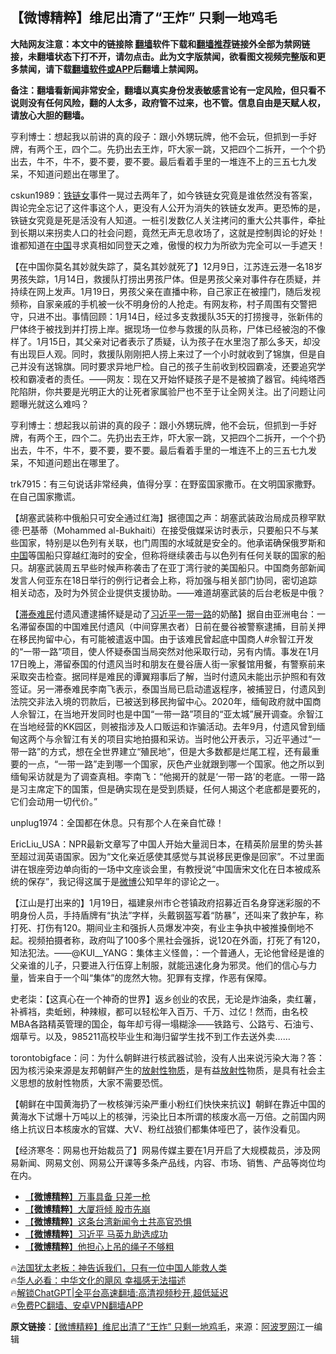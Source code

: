  <!-- 面包屑导航 --> <h2>【微博精粹】维尼出清了“王炸” 只剩一地鸡毛</h2> <p class="notice"><b>大陆网友注意：本文中的链接除 <a href="https://github.com/bannedbook/fanqiang" >翻墙</a>软件下载和<a href="https://github.com/killgcd/justmysocks/blob/master/README.md">翻墙推荐</a>链接外全部为禁网链接，未翻墙状态下打不开，请勿点击。此为文字版禁闻，欲看图文视频完整版和更多禁闻，请下载<a href="https://github.com/bannedbook/fanqiang">翻墙软件或APP</a>后翻墙上禁闻网。</p><p>备注：翻墙看新闻非常安全，翻墙以真实身份发表敏感言论有一定风险，但只看不说则没有任何风险，翻的人太多，政府管不过来，也不管。信息自由是天赋人权，请放心大胆的翻墙。</b></p>  <div class="entry"> <p id="summary">亨利博士：想起我以前讲的真的段子：跟小外甥玩牌，他不会玩，但抓到一手好牌，有两个王，四个二。先扔出去王炸，吓大家一跳，又把四个二拆开，一个个扔出去，牛不，牛不，要不要，要不要。最后看着手里的一堆连不上的三五七九发呆，不知道问题出在哪里了。</p> <p id="conimg">cskun1989：<a href="https://www.bannedbook.org/bnews/tag/%e9%93%81%e9%93%be%e5%a5%b3/" class="st_tag internal_tag" rel="tag" title="标签 铁链女 下的日志">铁链女</a>事件一晃过去两年了，如今铁链女究竟是谁依然没有答案，舆论完全忘记了这件事这个人，更没有人公开为消失的铁链女发声。更恐怖的是，铁链女究竟是死是活没有人知道。一桩引发数亿人关注拷问的重大公共事件，牵扯到长期以来拐卖人口的社会问题，竟然无声无息收场了，这就是控制舆论的好处！谁都知道在<a href="https://www.bannedbook.org/bnews/tag/%E4%B8%AD%E5%9B%BD/" class="st_tag internal_tag" rel="tag" title="标签 中国 下的日志">中国</a>寻求真相如同登天之难，傲慢的权力为所欲为完全可以一手遮天！</p> <p>【在中国你莫名其妙就失踪了，莫名其妙就死了】12月9日，江苏连云港一名18岁男孩失踪，1月14日，救援队打捞出男孩尸体。但是男孩父亲对事件存在质疑，并持续在网上发声。1月19日，男孩父亲在直播中称，自己家正在被撞门，随后发视频称，自家亲戚的手机被一伙不明身份的人抢走。有网友称，村子周围有交警把守，只进不出。事情回顾：1月14日，经过多支救援队35天的打捞搜寻，张新伟的尸体终于被找到并打捞上岸。据现场一位参与救援的队员称，尸体已经被泡的不像样了。1月15日，其父亲对记者表示了质疑，认为孩子在水里泡了那么多天，却没有出现巨人观。同时，救援队刚刚把人捞上来过了一个小时就收到了锦旗，但是自己并没有送锦旗。同时要求异地尸检。自己的孩子生前收到校园霸凌，还要追究学校和霸凌者的责任。——网友：现在又开始怀疑孩子是不是被摘了器官。纯纯塔西陀陷阱，你共要是光明正大的让死者家属验尸也不至于让全网关注。出了问题让问题曝光就这么难吗？</p> <p>亨利博士：想起我以前讲的真的段子：跟小外甥玩牌，他不会玩，但抓到一手好牌，有两个王，四个二。先扔出去王炸，吓大家一跳，又把四个二拆开，一个个扔出去，牛不，牛不，要不要，要不要。最后看着手里的一堆连不上的三五七九发呆，不知道问题出在哪里了。</p> <p>trk7915：有三句说话非常经典，值得分享：在野蛮国家撒币。在文明国家撒野。在自己国家撒谎。</p> <p>【胡塞武装称中俄船只可安全通过红海】据德国之声：胡塞武装政治局成员穆罕默德·巴基蒂（Mohammed al-Bukhaiti）在接受俄媒采访时表示，只要船只不与某些国家，特别是以色列有关联，也门周围的水域就是安全的。他承诺确保俄罗斯和<span class='wp_keywordlink_affiliate'><a href="https://www.bannedbook.org/" title="中国" target="_blank">中国</a></span>等国船只穿越红海时的安全，但称将继续袭击与以色列有任何关联的国家的船只。胡塞武装周五早些时候声称袭击了在亚丁湾行驶的美国船只。中国商务部新闻发言人何亚东在18日举行的例行记者会上称，将加强与相关部门协同，密切追踪相关动态，及时为外贸企业提供支援协助。——难道胡塞武装的后台老板是中俄？</p> <p>【<a href="https://www.bannedbook.org/bnews/tag/%e6%bb%9e%e6%b3%b0%e9%9a%be%e6%b0%91/" class="st_tag internal_tag" rel="tag" title="标签 滞泰难民 下的日志">滞泰难民</a>付遗风遭逮捕怀疑是动了<a href="https://www.bannedbook.org/bnews/tag/%e4%b9%a0%e8%bf%91%e5%b9%b3/" class="st_tag internal_tag" rel="tag" title="标签 习近平 下的日志">习近平</a><a href="https://www.bannedbook.org/bnews/tag/%e4%b8%80%e5%b8%a6%e4%b8%80%e8%b7%af/" class="st_tag internal_tag" rel="tag" title="标签 一带一路 下的日志">一带一路</a>的奶酪】据自由亚洲电台：一名滞留泰国的中国难民付遗风（中间穿黑衣者）日前在曼谷被警察逮捕，目前关押在移民拘留中心，有可能被遣返中国。由于该难民曾起底中国商人#佘智江开发的“一带一路”项目，使人怀疑泰国当局突然对他采取行动，另有内情。事发在1月17日晚上，滞留泰国的付遗风当时和朋友在曼谷唐人街一家餐馆用餐，有警察前来采取突击检查。据同样是难民的谭翼翔事后了解，当时付遗风未能出示护照和有效签证。另一滞泰难民李南飞表示，泰国当局已启动遣返程序，被捕翌日，付遗风到法院交非法入境的罚款后，已被送到移民拘留中心。2020年，缅甸政府就中国商人佘智江，在当地开发同时也是中国“一带一路”项目的“亚太城”展开调查。佘智江在当地经营的KK园区，则被指涉及人口贩运和诈骗活动。去年9月，付遗风曾到缅甸这两个与佘智江有关的项目实地拍摄和采访。当时他公开表示，习近平通过“一带一路”的方式，想在全世界建立“殖民地”，但是大多数都是烂尾工程，还有最重要的一点，“一带一路”走到哪一个国家，灰色产业就跟到哪一个国家。他之所以到缅甸采访就是为了调查真相。李南飞：“他揭开的就是‘一带一路’的老底。一带一路是习主席定下的国策，但是确实现在是受到质疑，任何人揭这个老底都是要死的，它们会动用一切代价。”</p> <p>unplug1974：全国都在休息。只有那个人在亲自忙碌！</p>  <p>EricLiu_USA：NPR最新文章写了中国人开始大量润日本，在精英阶层里的势头甚至超过润英语国家。因为“文化亲近感使其感觉与其说移民更像是回家”。不过里面讲在银座旁边单向街的一场中文座谈会里，有教授说“中国唐宋文化在日本被成系统的保存”，我记得这属于是<a href="https://www.bannedbook.org/bnews/tag/%e5%be%ae%e5%8d%9a/" class="st_tag internal_tag" rel="tag" title="标签 微博 下的日志">微博</a>公知早年的谬论之一。</p> <p>【江山是打出来的】1月19日，福建泉州市仑苍镇政府招募近百名身穿迷彩服的不明身份人员，手持盾牌有“执法”字样，头戴钢盔写着“防暴”，还叫来了救护车，称打死、打伤有120。期间业主和强拆人员爆发冲突，有业主争执中被推搡倒地不起。视频拍摄者称，政府叫了100多个黑社会强拆，说120在外面，打死了有120，知法犯法。——@KUI__YANG：集体主义怪兽，：一个普通人，无论他曾经是谁的父亲谁的儿子，只要进入行伍穿上制服，就能迅速化身为邪灵。他们的信心与力量，皆来自于一个叫“集体”的庞然大物。犯罪有支撑，作恶有保障。</p> <p>史老柒：【这真心在一个神奇的世界】返乡创业的农民，无论是炸油条，卖红薯，补裤裆，卖蚯蚓，种辣椒，都可以轻松年入百万、千万、过亿！然而，由名校MBA各路精英管理的国企，每年却亏得一塌糊涂——铁路亏、公路亏、石油亏、烟草亏。以及，985211高校毕业生和海归留学生找不到工作去送外卖……</p> <p>torontobigface：问：为什么朝鲜进行核武器试验，没有人出来说污染大海？答：因为核污染来源是友邦朝鲜产生的<a href="https://www.bannedbook.org/bnews/tag/%e6%94%be%e5%b0%84%e6%80%a7%e7%89%a9%e8%b4%a8/" class="st_tag internal_tag" rel="tag" title="标签 放射性物质 下的日志">放射性物质</a>，是有益<a href="https://www.bannedbook.org/bnews/tag/%E6%94%BE%E5%B0%84%E6%80%A7/" class="st_tag internal_tag" rel="tag" title="标签 放射性 下的日志">放射性</a>物质，是具有社会主义思想的放射性物质，大家不需要恐慌。</p>  <p>【朝鲜在中国黄海扔了一枚核弹污染严重小粉红们快快来抗议】朝鲜在靠近中国的黄海水下试爆十万吨以上的核弹，污染比日本所谓的核废水高一万倍。之前国内网络上抗议日本核废水的官媒、大V、粉红战狼们都集体哑巴了，装作没看见。</p> <p>【经济寒冬：网易也开始裁员了】网易传媒主要在1月开启了大规模裁员，涉及网易新闻、网易文创、网易公开课等多条产品线，内容、市场、销售、产品等岗位均在内。</p> <!--<div id="taboola-mid-1"></div>--><ul class='op-related-articles' title='相关阅读'> <li><a href='https://www.bannedbook.org/bnews/topimagenews/20240121/1990640.html' target='_blank'>【<b>微博精粹</b>】万事具备 只差一枪</a></li> <li><a href='https://www.bannedbook.org/bnews/topimagenews/20240119/1989904.html' target='_blank'>【<b>微博精粹</b>】大厦将倾 股市先崩</a></li> <li><a href='https://www.bannedbook.org/bnews/topimagenews/20240116/1988560.html' target='_blank'>【<b>微博精粹</b>】这条台湾新闻令土共高官恐惧</a></li> <li><a href='https://www.bannedbook.org/bnews/topimagenews/20240115/1988071.html' target='_blank'>【<b>微博精粹</b>】习近平 马英九助选成功</a></li> <li><a href='https://www.bannedbook.org/bnews/comments/20240114/1987774.html' target='_blank'>【<b>微博精粹</b>】他担心上吊的绳子不够粗</a></li> </ul> <p class="texttj"> 🔥<a href="https://www.bannedbook.org/bnews/ssgc/20230219/1850782.html" target="_blank">法国犹太老板：神告诉我们，只有一位中国人能救人类</a><br/> 🔥<a href="https://www.bannedbook.org/bnews/comments/20220220/1694796.html" target="_blank">华人必看：中华文化的飓风 幸福感无法描述</a><br/> 🔥<a href="https://github.com/bannedbook/fanqiang/wiki/V2ray%E6%9C%BA%E5%9C%BA" target="_blank">解锁ChatGPT|全平台高速翻墙:高清视频秒开,超低延迟</a><br/> 🔥<a href="https://github.com/bannedbook/fanqiang/wiki/%E7%A6%81%E9%97%BB%E7%BD%91%E5%AE%89%E5%8D%93%E7%BF%BB%E5%A2%99%E6%96%B0%E9%97%BBAPP" target="_blank">免费PC翻墙、安卓VPN翻墙APP</a><br/> </p><p class="src-info"><b>原文链接</b>：<a class="src_link" href="https://www.aboluowang.com/2024/0122/2007765.html" target="_blank">【微博精粹】维尼出清了“王炸” 只剩一地鸡毛</a>，来源：<span class='wp_keywordlink_affiliate'><a href="https://www.aboluowang.com/" title="阿波罗网" target="_blank">阿波罗网</a></span>江一编辑 </p> <a name='sharetosocial'></a> <div style="margin-bottom:5px;padding-bottom:5px;clear:both"> <div id="archive-pix-1" class="banner-ads"> <!-- AuctionX Display platform tag START --> <div id="27602x728x90x621x_ADSLOT1" clicktrack="%%CLICK_URL_ESC%%"></div>  <!-- AuctionX Display platform tag END --> </div> <div id="archive-pix-2" class="banner-ads"> <!-- AuctionX Display platform tag START --> <div id="27556x300x250x621x_ADSLOT1" clicktrack="%%CLICK_URL_ESC%%" style="margin:0 auto;text-align:center"></div>  <!-- AuctionX Display platform tag END --> </div> </div>  <div id="archive-pix-1" class="banner-ads"> <!-- AuctionX Display platform tag START --> <div id="27603x728x90x621x_ADSLOT1" clicktrack="%%CLICK_URL_ESC%%"></div>  <!-- AuctionX Display platform tag END --> </div> </div><!--END ENTRY--> 